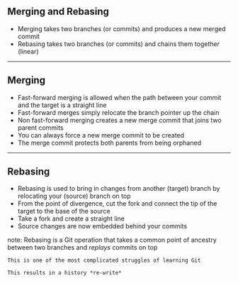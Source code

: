 ##  Merging and Rebasing

* <!-- .element: class="fragment" --> Merging takes two branches (or commits) and produces a new merged commit
* <!-- .element: class="fragment" --> Rebasing takes two branches (or commits) and chains them together (linear)

---

## Merging

* Fast-forward merging is allowed when the path between your commit and the target is a straight line
* Fast-forward merges simply relocate the branch pointer up the chain
* Non fast-forward merging creates a new merge commit that joins two parent commits
* You can always force a new merge commit to be created
* The merge commit protects both parents from being orphaned

---

## Rebasing

* Rebasing is used to bring in changes from another (target) branch by relocating your (source) branch on top
* From the point of divergence, cut the fork and connect the tip of the target to the base of the source
* Take a fork and create a straight line
* Source changes are now embedded behind your commits

note:
  Rebasing is a Git operation that takes a common point of ancestry between two branches and *replays* commits on top

    This is one of the most complicated struggles of learning Git

    This results in a history *re-write*
